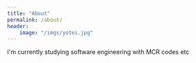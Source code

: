 ```yaml
---
title: "About"
permalink: /about/
header: 
    image: "/imgs/yotei.jpg"
---
```


I'm currently studying software engineering with MCR codes etc